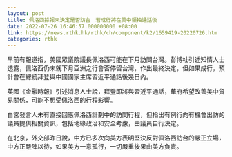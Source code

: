 ```yaml
---
layout: post
title: 佩洛西據報未決定是否訪台　若成行將在美中領袖通話後
date: 2022-07-26 16:46:57.000000000 +08:00
link: https://news.rthk.hk/rthk/ch/component/k2/1659419-20220726.htm
categories: rthk
---
```


早前有報道指，美國眾議院議長佩洛西可能在下月訪問台灣。彭博社引述知情人士透露，佩洛西仍未就下月亞洲之行會否停留台灣，作出最終決定，但如果成行，預計會在總統拜登與中國國家主席習近平通話後幾日內。

英國《金融時報》引述消息人士說，拜登即將與習近平通話，華府希望改善美中貿易關係，可能不想受佩洛西的行程影響。

白宮發言人未有直接回應佩洛西計劃中的訪問行程，但指出有例行向有機會出訪的議員提供相關資訊，包括地緣政治和安全考慮，由議員自行決定。

在北京，外交部昨日說，中方已多次向美方表明堅決反對佩洛西訪台的嚴正立場，中方正嚴陣以待，如果美方一意孤行，一切嚴重後果由美方負責。
